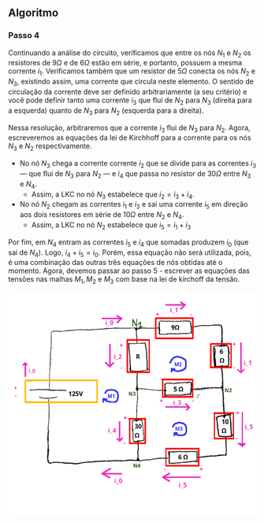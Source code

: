 

## Algoritmo

### Passo 4

<div class="grid-50-50">

<div class="grid-element footnotesize" >

Continuando a análise do circuito, verificamos que entre os nós $N_{1}$ e $N_{2}$ os resistores de $9 \Omega$ e de $6 \Omega$ estão em série, e portanto, possuem a mesma corrente $i_{1}$. Verificamos também que um resistor de $5 \Omega$ conecta os nós $N_{2}$ e $N_{3}$, existindo assim, uma corrente que circula neste elemento. O sentido de circulação da corrente deve ser definido arbitrariamente (a seu critério) e você pode definir tanto uma corrente $i_{3}$ que flui de $N_{2}$ para $N_{3}$ (direita para a esquerda) quanto de $N_{3}$ para $N_{2}$ (esquerda para a direita).

Nessa resolução, arbitraremos que a corrente $i_{3}$ flui de $N_{3}$ para $N_{2}$. Agora, escreveremos as equações da lei de Kirchhoff para a corrente para os nós $N_{3}$ e $N_{2}$ respectivamente. 
- No nó $N_{3}$ chega a corrente corrente $i_{2}$ que se divide para as correntes $i_{3}$ — que flui de $N_{3}$ para $N_{2}$ — e $i_{4}$ que passa no resistor de $30 \Omega$ entre $N_{3}$ e $N_{4}$.
    - Assim, a LKC no nó $N_{3}$ estabelece que $i_{2} = i_{3} + i_{4}$.
- No nó $N_{2}$ chegam as correntes $i_{1}$ e $i_{3}$ e sai uma corrente $i_{5}$ em direção aos dois resistores em série de $10 \Omega$ entre $N_{2}$ e $N_{4}$.
    - Assim, a LKC no nó $N_{2}$ estabelece que $i_{5} = i_{1} + i_{3}$

Por fim, em $N_{4}$ entram as correntes $i_{5}$ e $i_{4}$ que somadas produzem $i_{0}$ (que sai de $N_{4}$). Logo, $i_{4} + i_{5} = i_{0}$. Porém, essa equação não será utilizada, pois, é uma combinação das outras três equações de nós obtidas até o momento. Agora, devemos passar ao passo 5 - escrever as equações das tensões nas malhas $M_{1}, M_{2} \text{ e } M_{3}$ com base na lei de kirchoff da tensão.

</div>

<div class="grid-element">

<!-- _class: transparent -->
![](./img/circuito_final.png)

</div>

</div>
